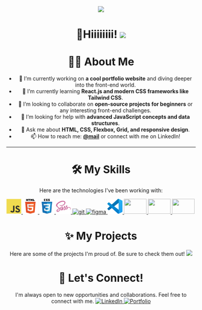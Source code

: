 

<!--
**ishita-sudo/ishita-sudo** is a ✨ _special_ ✨ repository because its `README.md` (this file) appears on your GitHub profile.

Here are some ideas to get you started:

- 🔭 I’m currently working on ...
- 🌱 I’m currently learning ...
- 👯 I’m looking to collaborate on ...
- 🤔 I’m looking for help with ...
- 💬 Ask me about ...
- 📫 How to reach me: ...
- 😄 Pronouns: ...
- ⚡ Fun fact: ...
-->
<div id="header" align="center">
  <img src="https://media4.giphy.com/media/v1.Y2lkPTc5MGI3NjExeTF4a2FyaXQxM2hwY2poenV3Y21tcHVxcnAxcTFqaW5wbndiNWFwcyZlcD12MV9pbnRlcm5hbF9naWZfYnlfaWQmY3Q9Zw/JIX9t2j0ZTN9S/giphy.gif" width="250"/>
  <h1>
 🥲Hiiiiiiii!
    <img src="https://emojis.slackmojis.com/emojis/images/1531849430/4246/blob-wave.gif?1531849430" width="30"/>
  </h1>
  <div id="section-1" display="flex">
    
<div id="About-me">
  <h1>👨‍💻 About Me</h1> 

- 🔭   I’m currently working on **a cool portfolio website** and diving deeper into the front-end world.
- 🌱   I’m currently learning **React.js and modern CSS frameworks like Tailwind CSS**.
- 👯   I’m looking to collaborate on **open-source projects for beginners** or any interesting front-end challenges.
- 🤔   I’m looking for help with **advanced JavaScript concepts and data structures**.
- 💬   Ask me about **HTML, CSS, Flexbox, Grid, and responsive design**.
- 📫   How to reach me: **<a href="mailto:webmaster@example.com">@mail</a>** or connect with me on LinkedIn!


</div>

---
<div id="skills">
   <h1>🛠️ My Skills</h1>

Here are the technologies I've been working with:

<p align="left">
  <a href="https://developer.mozilla.org/en-US/docs/Web/JavaScript" target="_blank" rel="noreferrer">
    <img src="https://raw.githubusercontent.com/devicons/devicon/master/icons/javascript/javascript-original.svg" alt="javascript" width="40" height="40"/>
  </a>
  <a href="https://www.w3.org/html/" target="_blank" rel="noreferrer">
    <img src="https://raw.githubusercontent.com/devicons/devicon/master/icons/html5/html5-original-wordmark.svg" alt="html5" width="40" height="40"/>
  </a>
  <a href="https://www.w3schools.com/css/" target="_blank" rel="noreferrer">
    <img src="https://raw.githubusercontent.com/devicons/devicon/master/icons/css3/css3-original-wordmark.svg" alt="css3" width="40" height="40"/>
  </a>
  <a href="https://sass-lang.com" target="_blank" rel="noreferrer">
    <img src="https://raw.githubusercontent.com/devicons/devicon/master/icons/sass/sass-original.svg" alt="sass" width="40" height="40"/>
  </a>
  <a href="https://git-scm.com/" target="_blank" rel="noreferrer">
    <img src="https://www.vectorlogo.zone/logos/git-scm/git-scm-icon.svg" alt="git" width="40" height="40"/>
  </a>
  <a href="https://www.figma.com/" target="_blank" rel="noreferrer">
    <img src="https://www.vectorlogo.zone/logos/figma/figma-icon.svg" alt="figma" width="40" height="40"/>
  </a>
  <a href="https://code.visualstudio.com/" target="_blank" rel="noreferrer">
    <img src="https://raw.githubusercontent.com/devicons/devicon/master/icons/vscode/vscode-original.svg" alt="vscode" width="40" height="40"/>
  </a>
  <a href="https://react.dev" target="_blank" rel="noreferrer">
    <img src="https://www.vectorlogo.zone/logos/reactjs/reactjs-ar21.svg" width="60" height="40"/>
  </a>
    <a href="https://tailwindcss.com" target="_blank" rel="noreferrer">
    <img src="https://www.vectorlogo.zone/logos/tailwindcss/tailwindcss-icon.svg" width="60" height="40"/>
  </a>
      <a href="https://tailwindcss.com" target="_blank" rel="noreferrer">
    <img src="https://encrypted-tbn0.gstatic.com/images?q=tbn:ANd9GcTDia1M4fTyyFT_yPbamzW6JGy_e7ZsywQQuGydrdu3EX1vRubhIf6qM1puL1n-c4Pb6IM&usqp=CAU" width="60" height="40"/>
  </a>
</p>

</div>
<div>
<h1> ✨ My Projects  </h1>

Here are some of the projects I'm proud of. Be sure to check them out!
<img src="https://media2.giphy.com/media/v1.Y2lkPTc5MGI3NjExMmp1bGZrNXBxOTN6and4b2tsczY0ODgxbW5hN3RsY3I2cnNwbXBlOSZlcD12MV9pbnRlcm5hbF9naWZfYnlfaWQmY3Q9Zw/wpoLqr5FT1sY0/giphy.gif"/>
</div>
<p align="center">
  <h1>🤝 Let's Connect!</h1>

I'm always open to new opportunities and collaborations. Feel free to connect with me.
  <a href="https://linkedin.com/in/ishita-ghosh-56a742342">
    <img src="https://img.shields.io/badge/LinkedIn-0077B5?style=for-the-badge&logo=linkedin&logoColor=white" alt="LinkedIn"/>
  </a>
  <a href="https://ishita-sudo.github.io/my-portfolio/">
    <img src="https://img.shields.io/badge/Portfolio-333333?style=for-the-badge&logo=React&logoColor=white" alt="Portfolio"/>
  </a>

</p>
  </div>
